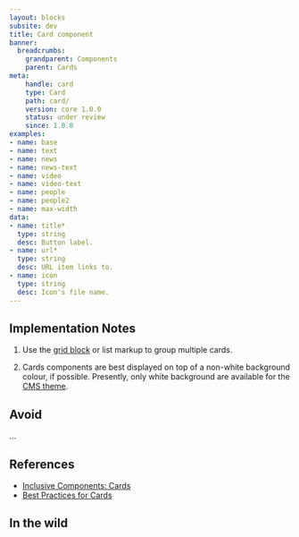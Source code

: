 ```yaml
---
layout: blocks
subsite: dev
title: Card component
banner:
  breadcrumbs:
    grandparent: Components
    parent: Cards
meta:
    handle: card
    type: Card
    path: card/
    version: core 1.0.0
    status: under review
    since: 1.0.0
examples:
- name: base
- name: text
- name: news
- name: news-text
- name: video
- name: video-text
- name: people
- name: people2
- name: max-width
data:
- name: title*
  type: string
  desc: Button label.
- name: url*
  type: string
  desc: URL item links to.
- name: icon
  type: string
  desc: Icon's file name.
---
```

## Implementation Notes

1. Use the [grid block](#) or list markup to group multiple cards.

2. Cards components are best displayed on top of a non-white background colour, if possible. Presently, only white background are available for the [CMS theme](#).

## Avoid
...

## References

- [Inclusive Components: Cards](https://inclusive-components.design/cards/)
- [Best Practices for Cards](https://uxplanet.org/best-practices-for-cards-fa45e3ad94dd)

## In the wild
